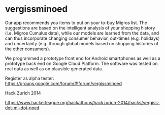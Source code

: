 vergissminoed
=============

Our app recommends you items to put on your to-buy Migros list. The suggestions are based on the
intelligent analysis of your shopping history (i.e. Migros Cumulus data), while our models are
learned from the data, and can thus incorporate changing consumer behavior, out-times
(e.g. holidays) and uncertainty (e.g. through global models based on shopping histories of the
other consumers).

We programmed a prototype front end for Android smartphones as well as a prototype back end on
Google Cloud Platform. The software was tested on real data as well as on plausible generated data.

Register as alpha tester: https://groups.google.com/forum/#!forum/vergissminoed



Hack Zurich 2014

https://www.hackerleague.org/hackathons/hackzurich-2014/hacks/vergiss-dot-mi-dot-noed